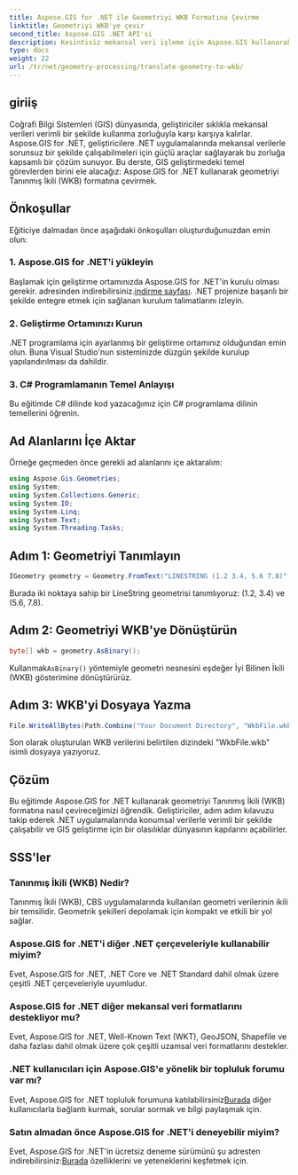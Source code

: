 ```yaml
---
title: Aspose.GIS for .NET ile Geometriyi WKB Formatına Çevirme
linktitle: Geometriyi WKB'ye çevir
second_title: Aspose.GIS .NET API'si
description: Kesintisiz mekansal veri işleme için Aspose.GIS kullanarak geometriyi .NET uygulamalarında Tanınmış İkili (WKB) formatına nasıl çevireceğinizi öğrenin.
type: docs
weight: 22
url: /tr/net/geometry-processing/translate-geometry-to-wkb/
---
```

## giriiş
Coğrafi Bilgi Sistemleri (GIS) dünyasında, geliştiriciler sıklıkla mekansal verileri verimli bir şekilde kullanma zorluğuyla karşı karşıya kalırlar. Aspose.GIS for .NET, geliştiricilere .NET uygulamalarında mekansal verilerle sorunsuz bir şekilde çalışabilmeleri için güçlü araçlar sağlayarak bu zorluğa kapsamlı bir çözüm sunuyor. Bu derste, GIS geliştirmedeki temel görevlerden birini ele alacağız: Aspose.GIS for .NET kullanarak geometriyi Tanınmış İkili (WKB) formatına çevirmek.
## Önkoşullar
Eğiticiye dalmadan önce aşağıdaki önkoşulları oluşturduğunuzdan emin olun:
### 1. Aspose.GIS for .NET'i yükleyin
 Başlamak için geliştirme ortamınızda Aspose.GIS for .NET'in kurulu olması gerekir. adresinden indirebilirsiniz.[indirme sayfası](https://releases.aspose.com/gis/net/). .NET projenize başarılı bir şekilde entegre etmek için sağlanan kurulum talimatlarını izleyin.
### 2. Geliştirme Ortamınızı Kurun
.NET programlama için ayarlanmış bir geliştirme ortamınız olduğundan emin olun. Buna Visual Studio'nun sisteminizde düzgün şekilde kurulup yapılandırılması da dahildir.
### 3. C# Programlamanın Temel Anlayışı
Bu eğitimde C# dilinde kod yazacağımız için C# programlama dilinin temellerini öğrenin.

## Ad Alanlarını İçe Aktar
Örneğe geçmeden önce gerekli ad alanlarını içe aktaralım:
```csharp
using Aspose.Gis.Geometries;
using System;
using System.Collections.Generic;
using System.IO;
using System.Linq;
using System.Text;
using System.Threading.Tasks;
```
## Adım 1: Geometriyi Tanımlayın
```csharp
IGeometry geometry = Geometry.FromText("LINESTRING (1.2 3.4, 5.6 7.8)");
```
Burada iki noktaya sahip bir LineString geometrisi tanımlıyoruz: (1.2, 3.4) ve (5.6, 7.8).
## Adım 2: Geometriyi WKB'ye Dönüştürün
```csharp
byte[] wkb = geometry.AsBinary();
```
 Kullanmak`AsBinary()` yöntemiyle geometri nesnesini eşdeğer İyi Bilinen İkili (WKB) gösterimine dönüştürürüz.
## Adım 3: WKB'yi Dosyaya Yazma
```csharp
File.WriteAllBytes(Path.Combine("Your Document Directory", "WkbFile.wkb"), wkb);
```
Son olarak oluşturulan WKB verilerini belirtilen dizindeki "WkbFile.wkb" isimli dosyaya yazıyoruz.

## Çözüm
Bu eğitimde Aspose.GIS for .NET kullanarak geometriyi Tanınmış İkili (WKB) formatına nasıl çevireceğimizi öğrendik. Geliştiriciler, adım adım kılavuzu takip ederek .NET uygulamalarında konumsal verilerle verimli bir şekilde çalışabilir ve GIS geliştirme için bir olasılıklar dünyasının kapılarını açabilirler.
## SSS'ler
### Tanınmış İkili (WKB) Nedir?
Tanınmış İkili (WKB), CBS uygulamalarında kullanılan geometri verilerinin ikili bir temsilidir. Geometrik şekilleri depolamak için kompakt ve etkili bir yol sağlar.
### Aspose.GIS for .NET'i diğer .NET çerçeveleriyle kullanabilir miyim?
Evet, Aspose.GIS for .NET, .NET Core ve .NET Standard dahil olmak üzere çeşitli .NET çerçeveleriyle uyumludur.
### Aspose.GIS for .NET diğer mekansal veri formatlarını destekliyor mu?
Evet, Aspose.GIS for .NET, Well-Known Text (WKT), GeoJSON, Shapefile ve daha fazlası dahil olmak üzere çok çeşitli uzamsal veri formatlarını destekler.
### .NET kullanıcıları için Aspose.GIS'e yönelik bir topluluk forumu var mı?
 Evet, Aspose.GIS for .NET topluluk forumuna katılabilirsiniz[Burada](https://forum.aspose.com/c/gis/33) diğer kullanıcılarla bağlantı kurmak, sorular sormak ve bilgi paylaşmak için.
### Satın almadan önce Aspose.GIS for .NET'i deneyebilir miyim?
 Evet, Aspose.GIS for .NET'in ücretsiz deneme sürümünü şu adresten indirebilirsiniz:[Burada](https://releases.aspose.com/) özelliklerini ve yeteneklerini keşfetmek için.